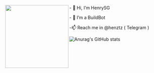 
<img align="left" src="https://github.com/henrysg29/henrysg29/blob/main/20955fe1233b44e58.gif" width="200">  <p class="text-center"> - 👋 Hi, I’m HenrySG </p>
<p class="text-center">- 👀 I’m a BuildBot 
<p class="text-center">-📫 Reach me in @henztz ( Telegram )

![Anurag's GitHub stats](https://github-readme-stats.vercel.app/api?username=henrysg29&show_icons=true&theme=radical)


<!---
henrysg29/henrysg29 is a ✨ special ✨ repository because its `README.md` (this file) appears on your GitHub profile.
You can click the Preview link to take a look at your changes.
--->
